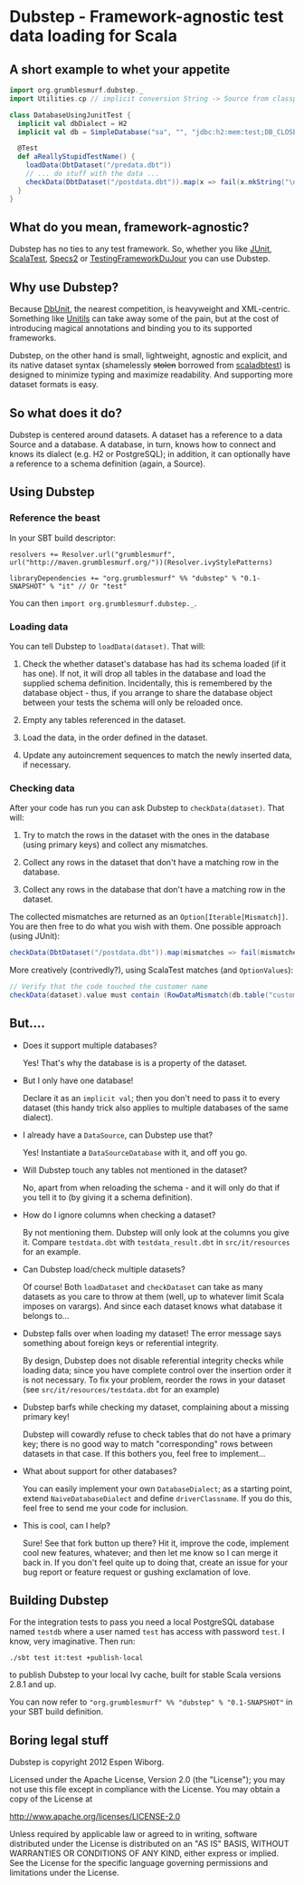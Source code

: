 # Dubstep - Framework-agnostic test data loading for Scala

## A short example to whet your appetite

```scala
import org.grumblesmurf.dubstep._
import Utilities.cp // implicit conversion String -> Source from classpath resource

class DatabaseUsingJunitTest {
  implicit val dbDialect = H2
  implicit val db = SimpleDatabase("sa", "", "jdbc:h2:mem:test;DB_CLOSE_DELAY=-1", Some("/testdb_schema.sql"))

  @Test
  def aReallyStupidTestName() {
    loadData(DbtDataset("/predata.dbt"))
    // ... do stuff with the data ...
    checkData(DbtDataset("/postdata.dbt")).map(x => fail(x.mkString("\n")))
  }
}
```

## What do you mean, framework-agnostic?

Dubstep has no ties to any test framework.  So, whether you like [JUnit](http://www.junit.org/),
[ScalaTest](http://www.scalatest.org/), [Specs2](http://etorreborre.github.com/specs2/) or
[TestingFrameworkDuJour](http://your.url.here/) you can use Dubstep.

## Why use Dubstep?

Because [DbUnit](http://www.dbunit.org), the nearest competition, is heavyweight and XML-centric.  Something like
[Unitils](http://www.unitils.org/) can take away some of the pain, but at the cost of introducing magical annotations and
binding you to its supported frameworks.

Dubstep, on the other hand is small, lightweight, agnostic and explicit, and its native dataset syntax (shamelessly <del>stolen</del>
borrowed from [scaladbtest](https://github.com/egervari/scaladbtest/)) is designed to minimize typing and maximize readability.
And supporting more dataset formats is easy.

## So what does it do?

Dubstep is centered around datasets.  A dataset has a reference to a data Source and a database.
A database, in turn, knows how to connect and knows its dialect (e.g. H2 or PostgreSQL); in addition, it can optionally
have a reference to a schema definition (again, a Source).

## Using Dubstep

### Reference the beast

In your SBT build descriptor:

```
resolvers += Resolver.url("grumblesmurf", url("http://maven.grumblesmurf.org/"))(Resolver.ivyStylePatterns)

libraryDependencies += "org.grumblesmurf" %% "dubstep" % "0.1-SNAPSHOT" % "it" // Or "test"
```

You can then `import org.grumblesmurf.dubstep._`.

### Loading data

You can tell Dubstep to `loadData(dataset)`.  That will:

1.  Check the whether dataset's database has had its schema loaded (if it has one).  If not, it will drop all tables in
    the database and load the supplied schema definition.  Incidentally, this is remembered by the database object - thus,
    if you arrange to share the database object between your tests the schema will only be reloaded once.

1.  Empty any tables referenced in the dataset.

1.  Load the data, in the order defined in the dataset.

1.  Update any autoincrement sequences to match the newly inserted data, if necessary.

### Checking data

After your code has run you can ask Dubstep to `checkData(dataset)`.  That will:

1.  Try to match the rows in the dataset with the ones in the database (using primary keys) and collect any mismatches.

1.  Collect any rows in the dataset that don't have a matching row in the database.

1.  Collect any rows in the database that don't have a matching row in the dataset.

The collected mismatches are returned as an `Option[Iterable[Mismatch]]`.  You are then free to do what you wish with them.  One
possible approach (using JUnit):

```scala
checkData(DbtDataset("/postdata.dbt")).map(mismatches => fail(mismatches.mkString("\n")))
```

More creatively (contrivedly?), using ScalaTest matches (and `OptionValues`):

```scala
// Verify that the code touched the customer name
checkData(dataset).value must contain (RowDataMismatch(db.table("customers").get, Seq(42), Seq(ColumnMismatch("name", "Oldname", "Newname"))))
```

## But....

* Does it support multiple databases?

  Yes!  That's why the database is is a property of the dataset.

* But I only have one database!

  Declare it as an `implicit val`; then you don't need to pass it to every dataset (this handy trick also applies to multiple
  databases of the same dialect).

* I already have a `DataSource`, can Dubstep use that?

  Yes!  Instantiate a `DataSourceDatabase` with it, and off you go.

* Will Dubstep touch any tables not mentioned in the dataset?

  No, apart from when reloading the schema - and it will only do that if you tell it to (by giving it a schema definition).

* How do I ignore columns when checking a dataset?

  By not mentioning them.  Dubstep will only look at the columns you give it.  Compare `testdata.dbt` with
  `testdata_result.dbt` in `src/it/resources` for an example.

* Can Dubstep load/check multiple datasets?

  Of course!  Both `loadDataset` and `checkDataset` can take as many datasets as you care to throw at them (well, up to whatever
  limit Scala imposes on varargs).  And since each dataset knows what database it belongs to...

* Dubstep falls over when loading my dataset!  The error message says something about foreign keys or referential integrity.

  By design, Dubstep does not disable referential integrity checks while loading data; since you have complete control
  over the insertion order it is not necessary.  To fix your problem, reorder the rows in your dataset (see
  `src/it/resources/testdata.dbt` for an example)

* Dubstep barfs while checking my dataset, complaining about a missing primary key!

  Dubstep will cowardly refuse to check tables that do not have a primary key; there is no good way to match "corresponding"
  rows between datasets in that case.  If this bothers you, feel free to implement...

* What about support for other databases?

  You can easily implement your own `DatabaseDialect`; as a starting point, extend `NaiveDatabaseDialect` and define `driverClassname`.
  If you do this, feel free to send me your code for inclusion.

* This is cool, can I help?

  Sure!  See that fork button up there?  Hit it, improve the code, implement cool new features, whatever; and then let me know
  so I can merge it back in.  If you don't feel quite up to doing that, create an issue for your bug report or feature request
  or gushing exclamation of love.

## Building Dubstep

For the integration tests to pass you need a local PostgreSQL database named `testdb` where a user named `test` has access
with password `test`.  I know, very imaginative.  Then run:

```
./sbt test it:test +publish-local
```

to publish Dubstep to your local Ivy cache, built for stable Scala versions 2.8.1 and up.

You can now refer to `"org.grumblesmurf" %% "dubstep" % "0.1-SNAPSHOT"` in your SBT build definition.

## Boring legal stuff

Dubstep is copyright 2012 Espen Wiborg.

Licensed under the Apache License, Version 2.0 (the "License");
you may not use this file except in compliance with the License.
You may obtain a copy of the License at

http://www.apache.org/licenses/LICENSE-2.0

Unless required by applicable law or agreed to in writing, software
distributed under the License is distributed on an "AS IS" BASIS,
WITHOUT WARRANTIES OR CONDITIONS OF ANY KIND,
either express or implied. See the License for the specific language
governing permissions and limitations under the License.
